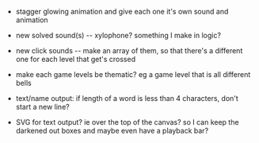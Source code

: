 	
- stagger glowing animation and give each one it's own sound and animation

- new solved sound(s) -- xylophone?  something I make in logic?

- new click sounds -- make an array of them, so that there's a different one for each level that get's crossed

- make each game levels be thematic?  eg a game level that is all different bells


- text/name output: if length of a word is less than 4 characters, don't start a new line?

- SVG for text output?  ie over the top of the canvas?  so I can keep the darkened out boxes and maybe even have a playback bar?


